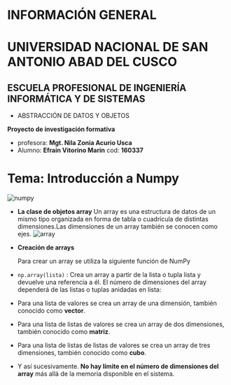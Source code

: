 # INFORMACIÓN GENERAL
# UNIVERSIDAD NACIONAL DE SAN ANTONIO ABAD DEL CUSCO

## ESCUELA PROFESIONAL DE INGENIERÍA INFORMÁTICA Y DE SISTEMAS

* ABSTRACCIÓN DE DATOS Y OBJETOS

**Proyecto de investigación formativa**

 - profesora: **Mgt. Nila Zonia Acurio Usca**
 - Alumno: **Efrain Vitorino Marin** cod: **160337**
 # Tema: Introducción a Numpy
   ![numpy](numpy.png)
- **La clase de objetos array**
Un array es una estructura de datos de un mismo tipo organizada en forma de tabla o cuadrícula de distintas dimensiones.Las dimensiones de un array también se conocen como ejes. ![array](array.png)
- **Creación de arrays**

    Para crear un array se utiliza la siguiente función de NumPy

 - `np.array(lista)` : Crea un array a partir de la lista o tupla lista y devuelve una referencia a él. El número de dimensiones del array dependerá de las listas o tuplas anidadas en lista:

- Para una lista de valores se crea un array de una dimensión, también conocido como **vector**.

- Para una lista de listas de valores se crea un array de dos dimensiones, también conocido como **matriz**.

- Para una lista de listas de listas de valores se crea un array de tres dimensiones, también conocido como **cubo**.

- Y así sucesivamente. **No hay límite en el número de dimensiones del array** más allá de la memoria disponible en el sistema.